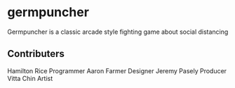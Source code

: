 # germpuncher

Germpuncher is a classic arcade style fighting game about social distancing

## Contributers

Hamilton Rice   Programmer
Aaron Farmer    Designer
Jeremy Pasely   Producer
Vitta Chin      Artist
